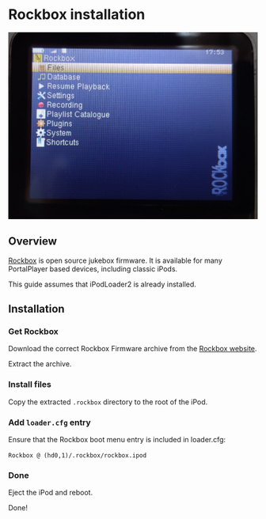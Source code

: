 # Rockbox installation

![Rockbox home menu](pics/rockbox.jpg)

## Overview

[Rockbox](https://www.rockbox.org/) is open source jukebox firmware. It is available for many PortalPlayer based devices, including classic iPods.

This guide assumes that iPodLoader2 is already installed.

## Installation

### Get Rockbox

Download the correct Rockbox Firmware archive from the [Rockbox website](https://www.rockbox.org/download/byhand.cgi).

Extract the archive.

### Install files

Copy the extracted `.rockbox` directory to the root of the iPod.

### Add `loader.cfg` entry

Ensure that the Rockbox boot menu entry is included in loader.cfg:

`Rockbox @ (hd0,1)/.rockbox/rockbox.ipod`

### Done

Eject the iPod and reboot.

Done!
